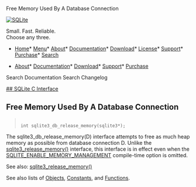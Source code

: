 




Free Memory Used By A Database Connection




[![SQLite](../images/sqlite370_banner.gif)](../index.html)


Small. Fast. Reliable.  
Choose any three.


* [Home](../index.html)* [Menu](javascript:void(0))* [About](../about.html)* [Documentation](../docs.html)* [Download](../download.html)* [License](../copyright.html)* [Support](../support.html)* [Purchase](../prosupport.html)* [Search](javascript:void(0))




* [About](../about.html)* [Documentation](../docs.html)* [Download](../download.html)* [Support](../support.html)* [Purchase](../prosupport.html)






Search Documentation
Search Changelog









[## SQLite C Interface](../c3ref/intro.html)
## Free Memory Used By A Database Connection




> ```
> 
> int sqlite3_db_release_memory(sqlite3*);
> 
> ```



The sqlite3\_db\_release\_memory(D) interface attempts to free as much heap
memory as possible from database connection D. Unlike the
[sqlite3\_release\_memory()](../c3ref/release_memory.html) interface, this interface is in effect even
when the [SQLITE\_ENABLE\_MEMORY\_MANAGEMENT](../compile.html#enable_memory_management) compile\-time option is
omitted.


See also: [sqlite3\_release\_memory()](../c3ref/release_memory.html)


See also lists of
 [Objects](../c3ref/objlist.html),
 [Constants](../c3ref/constlist.html), and
 [Functions](../c3ref/funclist.html).


